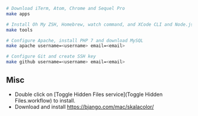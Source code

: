 ```sh
# Download iTerm, Atom, Chrome and Sequel Pro
make apps

# Install Oh My ZSH, Homebrew, watch command, and XCode CLI and Node.js
make tools

# Configure Apache, install PHP 7 and download MySQL
make apache username=<username> email=<email>

# Configure Git and create SSH key
make github username=<username> email=<email>
```


## Misc
- Double click on [Toggle Hidden Files service](Toggle Hidden Files.workflow) to install.
- Download and install https://bjango.com/mac/skalacolor/
